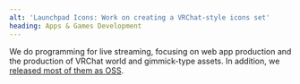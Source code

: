 ```yaml
---
alt: 'Launchpad Icons: Work on creating a VRChat-style icons set'
heading: Apps & Games Development
---
```


<!-- markdownlint-disable MD041 -->

We do programming for live streaming, focusing on web app production
and the production of VRChat world and gimmick-type assets.
In addition, we [released most of them as OSS](https://github.com/kurone-kito).
